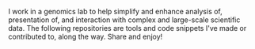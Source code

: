 I work in a genomics lab to help simplify and enhance analysis of, presentation of, and interaction with complex and large-scale scientific data. The following repositories are tools and code snippets I've made or contributed to, along the way. Share and enjoy!

